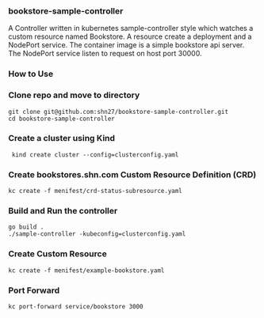 ### bookstore-sample-controller


A Controller written in kubernetes sample-controller style which watches a custom resource named Bookstore. A resource create a deployment and a NodePort service. The container image is a simple bookstore api server. The NodePort service listen to request on host port 30000.

### How to Use

<h3>Clone repo and move to directory</h3>

```
git clone git@github.com:shn27/bookstore-sample-controller.git
cd bookstore-sample-controller
```
<h3>Create a cluster using Kind </h3>

` kind create cluster --config=clusterconfig.yaml` 

<h3> Create bookstores.shn.com Custom Resource Definition (CRD)</h3>

` kc create -f menifest/crd-status-subresource.yaml `

<h3>Build and Run the controller</h3>

```
go build .
./sample-controller -kubeconfig=clusterconfig.yaml
```
<h3>Create Custom Resource</h3>

`kc create -f menifest/example-bookstore.yaml `

<h3> Port Forward </h3>

`kc port-forward service/bookstore 3000`


